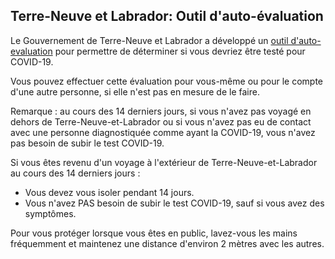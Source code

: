 ## Terre-Neuve et Labrador: Outil d'auto-évaluation

Le Gouvernement de Terre-Neuve et Labrador a développé un [outil d'auto-evaluation](https://www.811healthline.ca/covid-19-self-assessment/) pour permettre de déterminer si vous devriez être testé pour COVID-19.

Vous pouvez effectuer cette évaluation pour vous-même ou pour le compte d'une autre personne, si elle n'est pas en mesure de le faire.

Remarque : au cours des 14 derniers jours, si vous n'avez pas voyagé en dehors de Terre-Neuve-et-Labrador ou si vous n'avez pas eu de contact avec une personne diagnostiquée comme ayant la COVID-19, vous n'avez pas besoin de subir le test COVID-19.

Si vous êtes revenu d'un voyage à l'extérieur de Terre-Neuve-et-Labrador au cours des 14 derniers jours :

- Vous devez vous isoler pendant 14 jours.
- Vous n'avez PAS besoin de subir le test COVID-19, sauf si vous avez des symptômes.

Pour vous protéger lorsque vous êtes en public, lavez-vous les mains fréquemment et maintenez une distance d'environ 2 mètres avec les autres.
